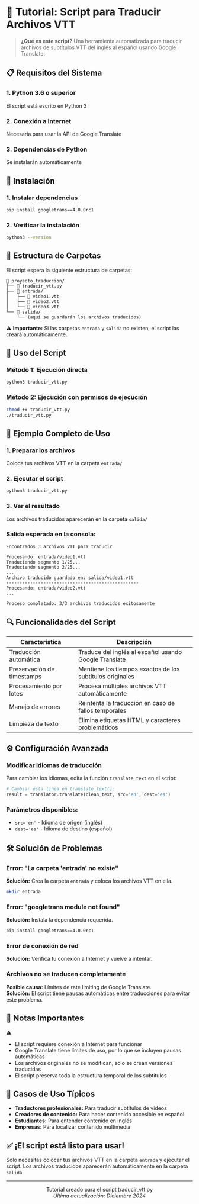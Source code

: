 # 📝 Tutorial: Script para Traducir Archivos VTT

> **¿Qué es este script?** Una herramienta automatizada para traducir archivos de subtítulos VTT del inglés al español usando Google Translate.

## 📋 Requisitos del Sistema

### 1. Python 3.6 o superior
El script está escrito en Python 3

### 2. Conexión a Internet
Necesaria para usar la API de Google Translate

### 3. Dependencias de Python
Se instalarán automáticamente

## 🔧 Instalación

### 1. Instalar dependencias
```bash
pip install googletrans==4.0.0rc1
```

### 2. Verificar la instalación
```bash
python3 --version
```

## 📁 Estructura de Carpetas

El script espera la siguiente estructura de carpetas:

```
📁 proyecto_traduccion/
├── 📄 traducir_vtt.py
├── 📁 entrada/
│   ├── 📄 video1.vtt
│   ├── 📄 video2.vtt
│   └── 📄 video3.vtt
└── 📁 salida/
    └── (aquí se guardarán los archivos traducidos)
```

⚠️ **Importante:** Si las carpetas `entrada` y `salida` no existen, el script las creará automáticamente.

## 🚀 Uso del Script

### Método 1: Ejecución directa
```bash
python3 traducir_vtt.py
```

### Método 2: Ejecución con permisos de ejecución
```bash
chmod +x traducir_vtt.py
./traducir_vtt.py
```

## 📖 Ejemplo Completo de Uso

### 1. Preparar los archivos
Coloca tus archivos VTT en la carpeta `entrada/`

### 2. Ejecutar el script
```bash
python3 traducir_vtt.py
```

### 3. Ver el resultado
Los archivos traducidos aparecerán en la carpeta `salida/`

### Salida esperada en la consola:
```
Encontrados 3 archivos VTT para traducir

Procesando: entrada/video1.vtt
Traduciendo segmento 1/25...
Traduciendo segmento 2/25...
...
Archivo traducido guardado en: salida/video1.vtt
--------------------------------------------------
Procesando: entrada/video2.vtt
...

Proceso completado: 3/3 archivos traducidos exitosamente
```

## 🔍 Funcionalidades del Script

| Característica | Descripción |
|---------------|-------------|
| Traducción automática | Traduce del inglés al español usando Google Translate |
| Preservación de timestamps | Mantiene los tiempos exactos de los subtítulos originales |
| Procesamiento por lotes | Procesa múltiples archivos VTT automáticamente |
| Manejo de errores | Reintenta la traducción en caso de fallos temporales |
| Limpieza de texto | Elimina etiquetas HTML y caracteres problemáticos |

## ⚙️ Configuración Avanzada

### Modificar idiomas de traducción
Para cambiar los idiomas, edita la función `translate_text` en el script:

```python
# Cambiar esta línea en translate_text():
result = translator.translate(clean_text, src='en', dest='es')
```

### Parámetros disponibles:
- `src='en'` - Idioma de origen (inglés)
- `dest='es'` - Idioma de destino (español)

## 🛠️ Solución de Problemas

### Error: "La carpeta 'entrada' no existe"
**Solución:** Crea la carpeta `entrada` y coloca los archivos VTT en ella.
```bash
mkdir entrada
```

### Error: "googletrans module not found"
**Solución:** Instala la dependencia requerida.
```bash
pip install googletrans==4.0.0rc1
```

### Error de conexión de red
**Solución:** Verifica tu conexión a Internet y vuelve a intentar.

### Archivos no se traducen completamente
**Posible causa:** Límites de rate limiting de Google Translate.  
**Solución:** El script tiene pausas automáticas entre traducciones para evitar este problema.

## 📝 Notas Importantes

⚠️
- El script requiere conexión a Internet para funcionar
- Google Translate tiene límites de uso, por lo que se incluyen pausas automáticas
- Los archivos originales no se modifican, solo se crean versiones traducidas
- El script preserva toda la estructura temporal de los subtítulos

## 🎯 Casos de Uso Típicos

- **Traductores profesionales:** Para traducir subtítulos de videos
- **Creadores de contenido:** Para hacer contenido accesible en español
- **Estudiantes:** Para entender contenido en inglés
- **Empresas:** Para localizar contenido multimedia

## ✅ ¡El script está listo para usar!

Solo necesitas colocar tus archivos VTT en la carpeta `entrada` y ejecutar el script. Los archivos traducidos aparecerán automáticamente en la carpeta `salida`.

---

<p align="center">
  Tutorial creado para el script traducir_vtt.py<br>
  <em>Última actualización: Diciembre 2024</em>
</p>
